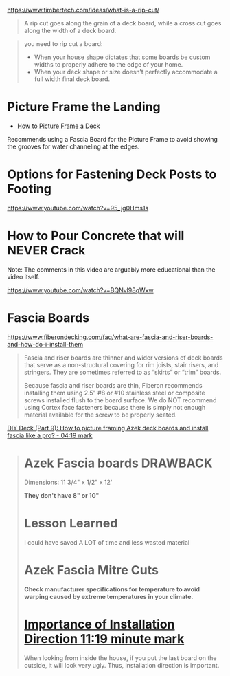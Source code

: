 https://www.timbertech.com/ideas/what-is-a-rip-cut/

> A rip cut goes along the grain of a deck board, while a cross cut goes along the width of a deck board.

> you need to rip cut a board:
> 
> * When your house shape dictates that some boards be custom widths to properly adhere to the edge of your home.
> * When your deck shape or size doesn’t perfectly accommodate a full width final deck board.

# Picture Frame the Landing

* [How to Picture Frame a Deck](https://www.youtube.com/watch?v=OHQOb7kH9dg)

Recommends using a Fascia Board for the Picture Frame to avoid showing the grooves for water channeling at the edges.

# Options for Fastening Deck Posts to Footing

https://www.youtube.com/watch?v=95_jg0Hms1s

# How to Pour Concrete that will NEVER Crack

Note: The comments in this video are arguably more educational than the video itself.

https://www.youtube.com/watch?v=BQNvl98qWxw

# Fascia Boards

https://www.fiberondecking.com/faq/what-are-fascia-and-riser-boards-and-how-do-i-install-them

> Fascia and riser boards are thinner and wider versions of deck boards that serve as a non-structural covering for rim joists, stair risers, and stringers. They are sometimes referred to as “skirts” or “trim” boards.
> 
> Because fascia and riser boards are thin, Fiberon recommends installing them using 2.5" #8 or #10 stainless steel or composite screws installed flush to the board surface. We do NOT recommend using Cortex face fasteners because there is simply not enough material available for the screw to be properly seated.

[DIY Deck (Part 9): How to picture framing Azek deck boards and install fascia like a pro? - 04:19 mark](https://youtu.be/MFky6W4Y0Ag?t=259)

> # Azek Fascia boards DRAWBACK
> 
> Dimensions: 11 3/4" x 1/2" x 12'
> 
> **They don't have 8" or 10"**
> 
> # Lesson Learned
> 
> I could have saved A LOT of time and less wasted material
> 
> # Azek Fascia Mitre Cuts
> 
> **Check manufacturer specifications for temperature to avoid warping caused by extreme temperatures in your climate.**
> 
> # [Importance of Installation Direction 11:19 minute mark](https://youtu.be/MFky6W4Y0Ag?t=684)
> 
> When looking from inside the house, if you put the last board on the outside, it will look very ugly. Thus, installation direction is important.
